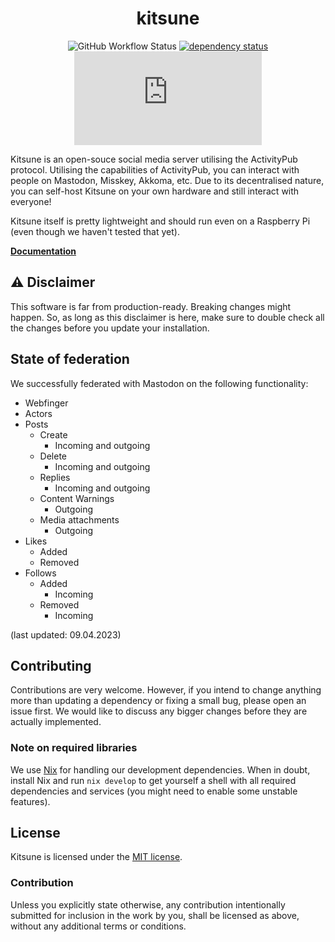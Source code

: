 <div align="center">

# kitsune

![GitHub Workflow Status](https://img.shields.io/github/actions/workflow/status/kitsune-soc/kitsune/rust.yml?style=for-the-badge)
[![dependency status](https://deps.rs/repo/github/kitsune-soc/kitsune/status.svg?style=for-the-badge)](https://deps.rs/repo/github/kitsune-soc/kitsune)
![Matrix](https://img.shields.io/matrix/kitsune-space:matrix.org?label=Matrix%20chat&style=for-the-badge)

</div>

Kitsune is an open-souce social media server utilising the ActivityPub protocol. 
Utilising the capabilities of ActivityPub, you can interact with people on Mastodon, Misskey, Akkoma, etc. 
Due to its decentralised nature, you can self-host Kitsune on your own hardware and still interact with everyone!

Kitsune itself is pretty lightweight and should run even on a Raspberry Pi (even though we haven't tested that yet).

**[Documentation](https://docs.joinkitsune.org)**

## ⚠ Disclaimer

This software is far from production-ready. Breaking changes might happen. 
So, as long as this disclaimer is here, make sure to double check all the changes before you update your installation.

## State of federation

We successfully federated with Mastodon on the following functionality:

- Webfinger
- Actors
- Posts
    - Create
        - Incoming and outgoing
    - Delete
        - Incoming and outgoing
    - Replies
        - Incoming and outgoing
    - Content Warnings
        - Outgoing
    - Media attachments
        - Outgoing
- Likes
    - Added
    - Removed
- Follows
    - Added
        - Incoming
    - Removed
        - Incoming

(last updated: 09.04.2023)

## Contributing

Contributions are very welcome. However, if you intend to change anything more than updating a dependency or fixing a small bug, please open an issue first. 
We would like to discuss any bigger changes before they are actually implemented.

### Note on required libraries

We use [Nix](https://nixos.org) for handling our development dependencies. 
When in doubt, install Nix and run `nix develop` to get yourself a shell with all required dependencies and services (you might need to enable some unstable features).

## License

Kitsune is licensed under the [MIT license](http://opensource.org/licenses/MIT).

### Contribution

Unless you explicitly state otherwise, any contribution intentionally submitted for inclusion in the work by you, 
shall be licensed as above, without any additional terms or conditions.
